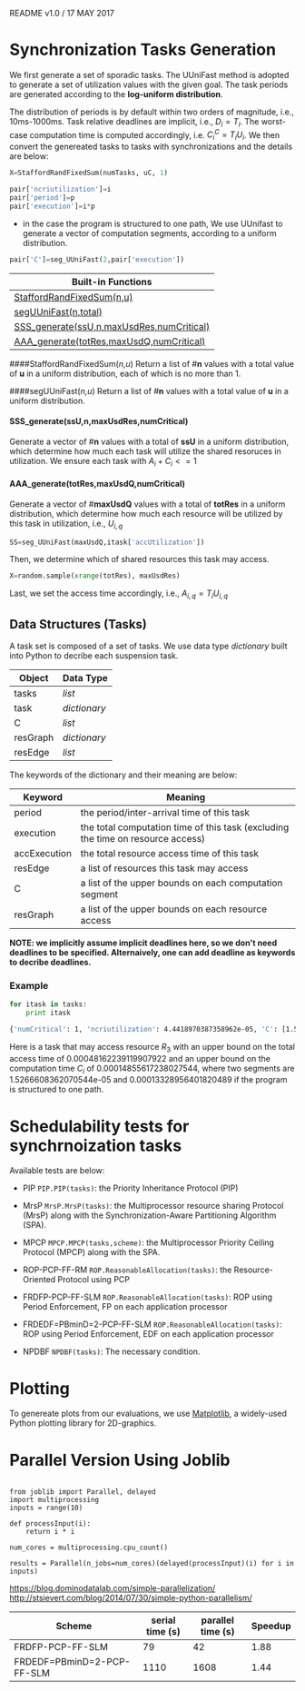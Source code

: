 README v1.0 / 17 MAY 2017

# Synchronization Tasks Generation

We first generate a set of sporadic tasks. 
The UUniFast method is adopted to generate a set of utilization values with the given goal.
The task periods are generated according to the **log-uniform distribution**.




 The distribution of periods is by default within two orders of magnitude, i.e., $10$ms-$1000$ms. Task relative deadlines are implicit, i.e., $D_i=T_i$. The worst-case computation time is computed accordingly, i.e. $C_i^C=T_iU_i$. We then convert the genereated tasks to tasks with synchronizations and the details are below:



```python
X=StaffordRandFixedSum(numTasks, uC, 1)
```
```python
pair['ncriutilization']=i
pair['period']=p
pair['execution']=i*p
```
+ in the case the program is structured to one path,  We use UUnifast to generate a vector of computation segments, according to a uniform distribution.

```python
pair['C']=seg_UUniFast(2,pair['execution'])
```


| Built-in Functions |
| ------------------- |
| [StaffordRandFixedSum(n,u)](#rfs)|
| [segUUniFast(n,total)](#seguuni)|
|[SSS_generate(ssU,n,maxUsdRes,numCritical)](#sssetgen)|
|[AAA_generate(totRes,maxUsdQ,numCritical)](#aaagen)|

####<a id="rfs"></a>StaffordRandFixedSum(_n,u_)
Return a list of #**n** values with a total value of **u** in a uniform distribution, each of which is no more than 1.

####<a id="seguuni"></a>segUUniFast(_n,u_)
Return a list of #**n** values with a total value of **u** in a uniform distribution.



#### <a id="sssetgen"></a>SSS_generate(ssU,n,maxUsdRes,numCritical)
Generate a vector of #**n** values with a total of **ssU** in a uniform distribution, which determine how much each task will utilize the shared resoruces in utilization. We ensure each task with $A_i+C_i<=1$

#### <a id="aaagen"></a>AAA_generate(totRes,maxUsdQ,numCritical)
Generate a vector of #**maxUsdQ** values with a total of **totRes** in a uniform distribution, which determine how much each resource will be utilized by this task in utilization, i.e., $U_{i,q}$ 
```python
SS=seg_UUniFast(maxUsdQ,itask['accUtilization'])
```
Then, we determine which of shared resources this task may access.

```python
X=random.sample(xrange(totRes), maxUsdRes)
```
Last, we set the access time accordingly, i.e., $A_{i,q}=T_iU_{i,q}$
## Data Structures (Tasks)

A task set is composed of a set of tasks. We use data type *dictionary* built into Python to decribe each suspension task.

| Object         | Data Type       	  |
| -------------  | -------------------|
| tasks          | _list_             |
| task           | _dictionary_       |
| C           | _list_             |
| resGraph           | _dictionary_             |
| resEdge        | _list_             |

The keywords of the dictionary and their meaning are below:

| Keyword        | Meaning                                  |
| -------------  | -----------------------------------------------|
| period         | the period/inter-arrival time of this task             |
| execution      | the total computation time of this task (excluding the time on resource access)   |
| accExecution       | the total resource access time of this task   |
| resEdge        | a list of resources this task may access   |
| C           | a list of the upper bounds on each computation segment   									|
| resGraph           | a list of the upper bounds on each resource access   |



**NOTE: we implicitly assume implicit deadlines here, so we don't need deadlines to be specified. Alternaively, one can add deadline as keywords to decribe deadlines.**

### Example 
```python
for itask in tasks:			
	print itask
```
```bash
{'numCritical': 1, 'ncriutilization': 4.4418970387358962e-05, 'C': [1.5266608362070544e-05, 0.00013328956401820489], 'maxUsdRes': 1, 'resEdge': [3], 'accUtilization': 0.00014400728283304499, 'period': 3.3444307935276347, 'utilization': 0.00018842625322040396, 'accExecution': 0.00048162239119907922, 'execution': 0.00014855617238027544, 'resGraph': [{'totacc': 0}, {'totacc': 0}, {'totacc': 0}, {'totacc': 0.00048162239119907922, 'maxacc': 0.00048162239119907922}]}
```
Here is a task that may access resource $R_3$ with an upper bound on the total access time of 0.00048162239119907922 and an upper bound on the computation time $C_i$ of 0.00014855617238027544, where two segments are 1.5266608362070544e-05 and  0.00013328956401820489 if the program is structured to one path.

# Schedulability tests for synchrnoization tasks 

Available tests are below:


* PIP `PIP.PIP(tasks)`: the Priority Inheritance Protocol (PIP)
* MrsP `MrsP.MrsP(tasks)`: the Multiprocessor resource sharing Protocol
(MrsP) along with the Synchronization-Aware Partitioning Algorithm (SPA).

* MPCP `MPCP.MPCP(tasks,scheme)`: the Multiprocessor Priority Ceiling Protocol
(MPCP) along with the SPA.
* ROP-PCP-FF-RM `ROP.ReasonableAllocation(tasks)`: the Resource-Oriented Protocol using PCP

* FRDFP-PCP-FF-SLM `ROP.ReasonableAllocation(tasks)`: ROP using Period Enforcement, FP on each application processor

* FRDEDF=PBminD=2-PCP-FF-SLM `ROP.ReasonableAllocation(tasks)`: ROP using Period Enforcement, EDF on each application processor

* NPDBF `NPDBF(tasks)`: The necessary condition. 




# Plotting

To genereate plots from our evaluations, we use [Matplotlib](http://matplotlib.org/ ""), a widely-used Python plotting library for 2D-graphics.

# Parallel Version Using Joblib 

```

from joblib import Parallel, delayed
import multiprocessing
inputs = range(10)

def processInput(i):
    return i * i

num_cores = multiprocessing.cpu_count()

results = Parallel(n_jobs=num_cores)(delayed(processInput)(i) for i in inputs)
```
https://blog.dominodatalab.com/simple-parallelization/
http://stsievert.com/blog/2014/07/30/simple-python-parallelism/

| Scheme         | serial time (s)       	  | parallel time (s)      	  | Speedup       	  |
| -------------  | -------------------|-------------------|------------------|
| FRDFP-PCP-FF-SLM          | 79             | 42             |1.88             |
| FRDEDF=PBminD=2-PCP-FF-SLM          | 1110             | 1608             |1.44             |


